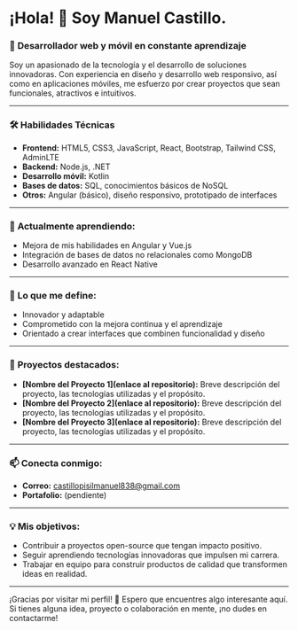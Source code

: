 # ¡Hola! 👋 Soy Manuel Castillo. 

### 🚀 **Desarrollador web y móvil en constante aprendizaje**  
Soy un apasionado de la tecnología y el desarrollo de soluciones innovadoras. Con experiencia en diseño y desarrollo web responsivo, así como en aplicaciones móviles, me esfuerzo por crear proyectos que sean funcionales, atractivos e intuitivos.  

---

### 🛠️ **Habilidades Técnicas**  
- **Frontend:** HTML5, CSS3, JavaScript, React, Bootstrap, Tailwind CSS, AdminLTE  
- **Backend:** Node.js, .NET  
- **Desarrollo móvil:** Kotlin  
- **Bases de datos:** SQL, conocimientos básicos de NoSQL  
- **Otros:** Angular (básico), diseño responsivo, prototipado de interfaces  

---

### 🌱 **Actualmente aprendiendo:**  
- Mejora de mis habilidades en Angular y Vue.js  
- Integración de bases de datos no relacionales como MongoDB  
- Desarrollo avanzado en React Native  

---

### 🌟 **Lo que me define:**  
- Innovador y adaptable  
- Comprometido con la mejora continua y el aprendizaje  
- Orientado a crear interfaces que combinen funcionalidad y diseño  

---

### 📌 **Proyectos destacados:**  
- **[Nombre del Proyecto 1](enlace al repositorio):** Breve descripción del proyecto, las tecnologías utilizadas y el propósito.  
- **[Nombre del Proyecto 2](enlace al repositorio):** Breve descripción del proyecto, las tecnologías utilizadas y el propósito.  
- **[Nombre del Proyecto 3](enlace al repositorio):** Breve descripción del proyecto, las tecnologías utilizadas y el propósito.  

---

### 📫 **Conecta conmigo:**  
- **Correo:** castillopisilmanuel838@gmail.com 
- **Portafolio:** (pendiente)

---

### 💡 **Mis objetivos:**  
- Contribuir a proyectos open-source que tengan impacto positivo.  
- Seguir aprendiendo tecnologías innovadoras que impulsen mi carrera.  
- Trabajar en equipo para construir productos de calidad que transformen ideas en realidad.  

---

¡Gracias por visitar mi perfil! 🚀 Espero que encuentres algo interesante aquí. Si tienes alguna idea, proyecto o colaboración en mente, ¡no dudes en contactarme!  
